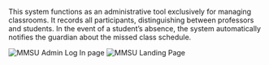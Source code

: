 This system functions as an administrative tool exclusively for managing classrooms. It records
all participants, distinguishing between professors and students. In the event of a student’s
absence, the system automatically notifies the guardian about the missed class schedule.

![MMSU Admin Log In page](https://github.com/Xen-kun/RFID_Admin/assets/114715262/5e247589-7a88-4fac-8f6b-36ffe8736824)
![MMSU Landing Page](https://github.com/Xen-kun/RFID_Admin/assets/114715262/47f249ab-210f-45b3-9de2-93cf27abcde0)
